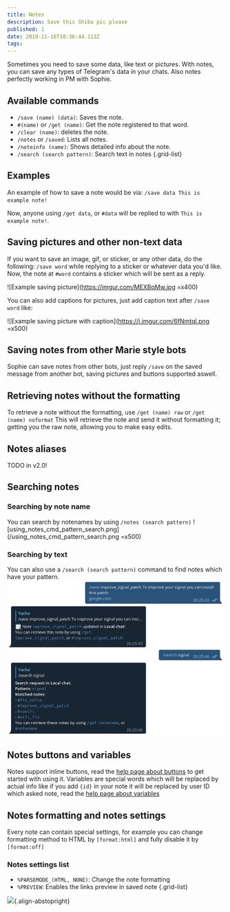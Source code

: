 ```yaml
---
title: Notes
description: Save this Shiba pic please
published: 1
date: 2019-11-16T18:36:44.113Z
tags: 
---
```


Sometimes you need to save some data, like text or pictures. With notes, you can save any types of Telegram's data in your chats.
Also notes perfectly working in PM with Sophie.

## Available commands
- `/save (name) (data)`: Saves the note.
- `#(name)` or `/get (name)`: Get the note registered to that word.
- `/clear (name)`: deletes the note.
- `/notes` or `/saved`: Lists all notes.
- `/noteinfo (name)`: Shows detailed info about the note.
- `/search (search pattern)`: Search text in notes
{.grid-list}

## Examples

An example of how to save a note would be via:
`/save data This is example note!`

Now, anyone using `/get data`, or `#data` will be replied to with `This is example note!`.

## Saving pictures and other non-text data

If you want to save an image, gif, or sticker, or any other data, do the following:
`/save word` while replying to a sticker or whatever data you'd like. Now, the note at `#word` contains a sticker which will be sent as a reply.

![Example saving picture](https://imgur.com/MEXBqMw.jpg =x400)

You can also add captions for pictures, just add caption text after `/save word` like:

![Example saving picture with caption](https://i.imgur.com/6fNmtql.png =x500)


## Saving notes from other Marie style bots
Sophie can save notes from other bots, just reply `/save` on the saved message from another bot, saving pictures and buttons supported aswell.

## Retrieving notes without the formatting
To retrieve a note without the formatting, use `/get (name) raw` or `/get (name) noformat`
This will retrieve the note and send it without formatting it; getting you the raw note, allowing you to make easy edits.

## Notes aliases
TODO in v2.0!

## Searching notes
### Searching by note name
You can search by notenames by using `/notes (search pattern)`
![using_notes_cmd_pattern_search.png](/using_notes_cmd_pattern_search.png =x500)
### Searching by text
You can also use a `/search (search pattern)` command to find notes which have your pattern.
![search_notes_f.png](/search_notes_f.png)

## Notes buttons and variables
Notes support inline buttons, read the [help page about buttons](other/buttons) to get started with using it.
Variables are special words which will be replaced by actual info like if you add `{id}` in your note it will be replaced by user ID which asked note, read the [help page about variables](variables)

## Notes formatting and notes settings
Every note can contain special settings, for example you can change formatting method to HTML by `[format:html]` and fully disable it by `[format:off]`
### Notes settings list
- `%PARSEMODE_(HTML, NONE)`: Change the note formatting
- `%PREVIEW`: Enables the links preview in saved note
{.grid-list}

![](https://i.imgur.com/oR7HI5X.png){.align-abstopright}